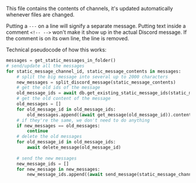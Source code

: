 This file contains the contents of channels, it's updated automatically whenever files are changed.

Putting a `---` on a line will signify a separate message.
Putting text inside a comment `<!-- -->` won't make it show up in the actual Discord message. If the comment is on its own line, the line is removed.

Technical pseudocode of how this works:
```py
messages = get_static_messages_in_folder()
# send/update all the messages
for static_message_channel_id, static_message_contents in messages:
	# split the big message into several up to 2000 characters
	new_messages = split_discord_message(static_message_contents)
	# get the old ids of the message
	old_message_ids = await db.get_existing_static_message_ids(static_message_channel_id)
	# get the old content of the message
	old_messages = []
	for old_message_id in old_message_ids:
		old_messages.append((await get_message(old_message_id)).content)
	# if they're the same, we don't need to do anything
	if new_messages == old_messages:
		continue
	# delete the old messages
	for old_message_id in old_message_ids:
		await delete_message(old_message_id)
	
	# send the new messages
	new_message_ids = []
	for new_message in new_messages:
		new_message_ids.append((await send_message(static_message_channel_id, new_message).id)
```

